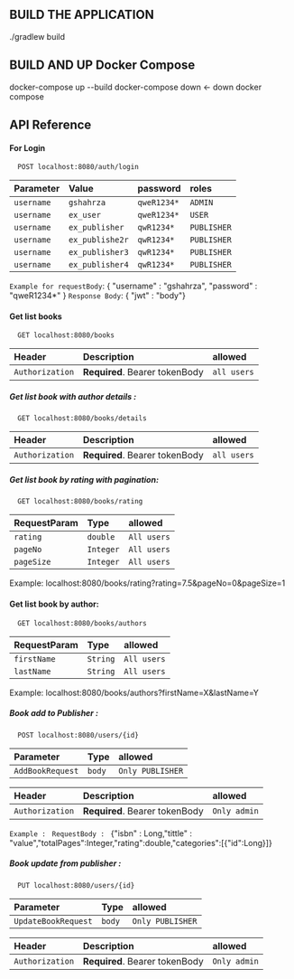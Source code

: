 ## BUILD THE APPLICATION
./gradlew build

## BUILD AND UP Docker Compose
docker-compose up --build
docker-compose down <- down docker compose

## API Reference

#### For Login

```http
  POST localhost:8080/auth/login
```

| Parameter | Value     | password               |roles     |
| :-------- | :------- | :---------------------- |:---------------------- |
| `username` | `gshahrza` | `qweR1234*` |  `ADMIN`            |
| `username` | `ex_user` | `qweR1234*` | `USER`      |
| `username` | `ex_publisher` | `qwR1234*` |       `PUBLISHER`       |
| `username` | `ex_publishe2r` | `qwR1234*` |       `PUBLISHER`       |
| `username` | `ex_publisher3` | `qwR1234*` |       `PUBLISHER`       |
| `username` | `ex_publisher4` | `qwR1234*` |       `PUBLISHER`       |

`Example for requestBody`:
{
    "username" : "gshahrza", 
    "password" : "qweR1234*" 
}
`Response Body`: { "jwt" : "body"}

#### Get list books

```http
  GET localhost:8080/books
```

| Header |  Description          | allowed|
| :-------- | :--------------------- |:------|
| `Authorization`| **Required**. Bearer tokenBody | `all users`|

##### Get list book with author details :
```http
  GET localhost:8080/books/details
```
| Header |  Description          | allowed|
| :-------- | :--------------------- |:------|
| `Authorization`| **Required**. Bearer tokenBody | `all users`|

##### Get list book by rating with pagination:
```http
  GET localhost:8080/books/rating
```
| RequestParam | Type     | allowed   |
| :-------- | :------- |:---------- |
| `rating` | `double` |  `All users`   |
| `pageNo` | `Integer` |  `All users`   |
| `pageSize` | `Integer` |  `All users`   |

Example: localhost:8080/books/rating?rating=7.5&pageNo=0&pageSize=1
#### Get list book by author:
```http
  GET localhost:8080/books/authors
```
| RequestParam | Type     | allowed   |
| :-------- | :------- |:---------- |
| `firstName` | `String` |  `All users`   |
| `lastName` | `String` |  `All users`   |

Example: localhost:8080/books/authors?firstName=X&lastName=Y

##### Book add to Publisher :
```http
  POST localhost:8080/users/{id}
```
| Parameter | Type     | allowed   |
| :-------- | :------- |:---------- |
| `AddBookRequest` | `body` |  `Only PUBLISHER`   |

|Header | Description          | allowed|
| :----- |:--------------------- |:------|
|`Authorization`|**Required**. Bearer tokenBody | `Only admin`|

`Example : ` `RequestBody : ` {"isbn" : Long,"tittle" : "value","totalPages":Integer,"rating":double,"categories":[{"id":Long}]}
##### Book update from publisher :
```http
  PUT localhost:8080/users/{id}
```
| Parameter | Type     | allowed   |
| :-------- | :------- |:---------- |
| `UpdateBookRequest` | `body` |  `Only PUBLISHER`   |

|Header | Description          | allowed|
| :----- |:--------------------- |:------|
|`Authorization`|**Required**. Bearer tokenBody | `Only admin`|
